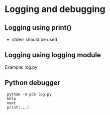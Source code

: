 # Logging and debugging

## Logging using print()

  * stderr should be used

## Logging using logging module

Example: log.py

## Python debugger

     python -m pdb log.py
     help
     next
     print(...)


